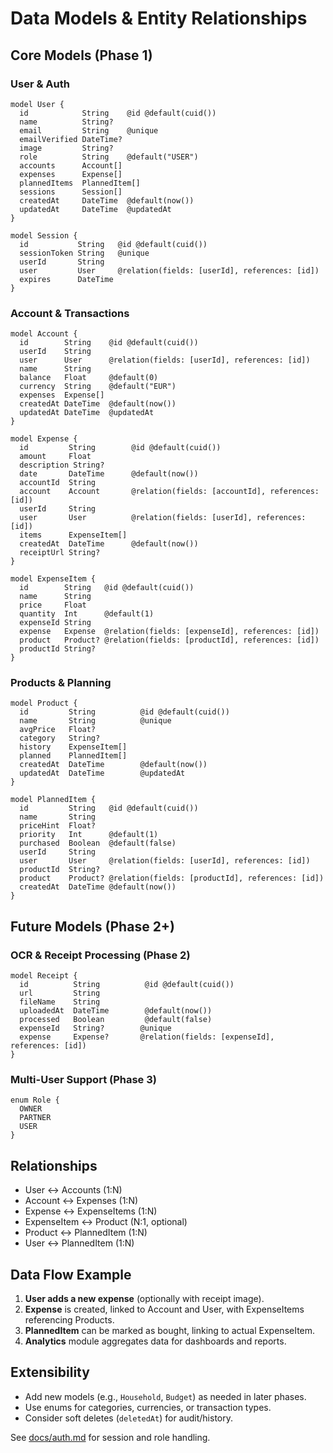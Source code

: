 # Data Models & Entity Relationships

## Core Models (Phase 1)

### User & Auth

```prisma
model User {
  id            String    @id @default(cuid())
  name          String?
  email         String    @unique
  emailVerified DateTime?
  image         String?
  role          String    @default("USER")
  accounts      Account[]
  expenses      Expense[]
  plannedItems  PlannedItem[]
  sessions      Session[]
  createdAt     DateTime  @default(now())
  updatedAt     DateTime  @updatedAt
}

model Session {
  id           String   @id @default(cuid())
  sessionToken String   @unique
  userId       String
  user         User     @relation(fields: [userId], references: [id])
  expires      DateTime
}
```

### Account & Transactions

```prisma
model Account {
  id        String    @id @default(cuid())
  userId    String
  user      User      @relation(fields: [userId], references: [id])
  name      String
  balance   Float     @default(0)
  currency  String    @default("EUR")
  expenses  Expense[]
  createdAt DateTime  @default(now())
  updatedAt DateTime  @updatedAt
}

model Expense {
  id         String        @id @default(cuid())
  amount     Float
  description String?
  date       DateTime      @default(now())
  accountId  String
  account    Account       @relation(fields: [accountId], references: [id])
  userId     String
  user       User          @relation(fields: [userId], references: [id])
  items      ExpenseItem[]
  createdAt  DateTime      @default(now())
  receiptUrl String?
}

model ExpenseItem {
  id        String   @id @default(cuid())
  name      String
  price     Float
  quantity  Int      @default(1)
  expenseId String
  expense   Expense  @relation(fields: [expenseId], references: [id])
  product   Product? @relation(fields: [productId], references: [id])
  productId String?
}
```

### Products & Planning

```prisma
model Product {
  id         String          @id @default(cuid())
  name       String          @unique
  avgPrice   Float?
  category   String?
  history    ExpenseItem[]
  planned    PlannedItem[]
  createdAt  DateTime        @default(now())
  updatedAt  DateTime        @updatedAt
}

model PlannedItem {
  id         String   @id @default(cuid())
  name       String
  priceHint  Float?
  priority   Int      @default(1)
  purchased  Boolean  @default(false)
  userId     String
  user       User     @relation(fields: [userId], references: [id])
  productId  String?
  product    Product? @relation(fields: [productId], references: [id])
  createdAt  DateTime @default(now())
}
```

## Future Models (Phase 2+)

### OCR & Receipt Processing (Phase 2)

```prisma
model Receipt {
  id          String          @id @default(cuid())
  url         String
  fileName    String
  uploadedAt  DateTime        @default(now())
  processed   Boolean         @default(false)
  expenseId   String?        @unique
  expense     Expense?       @relation(fields: [expenseId], references: [id])
}
```

### Multi-User Support (Phase 3)

```prisma
enum Role {
  OWNER
  PARTNER
  USER
}
```

## Relationships

- User ↔ Accounts (1:N)
- Account ↔ Expenses (1:N)
- Expense ↔ ExpenseItems (1:N)
- ExpenseItem ↔ Product (N:1, optional)
- Product ↔ PlannedItem (1:N)
- User ↔ PlannedItem (1:N)

## Data Flow Example

1. **User adds a new expense** (optionally with receipt image).
2. **Expense** is created, linked to Account and User, with ExpenseItems referencing Products.
3. **PlannedItem** can be marked as bought, linking to actual ExpenseItem.
4. **Analytics** module aggregates data for dashboards and reports.

## Extensibility

- Add new models (e.g., `Household`, `Budget`) as needed in later phases.
- Use enums for categories, currencies, or transaction types.
- Consider soft deletes (`deletedAt`) for audit/history.

See [docs/auth.md](./auth.md) for session and role handling.
